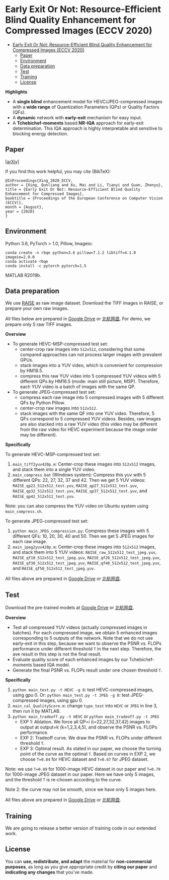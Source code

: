 # Early Exit Or Not: Resource-Efficient Blind Quality Enhancement for Compressed Images (ECCV 2020)

- [Early Exit Or Not: Resource-Efficient Blind Quality Enhancement for Compressed Images (ECCV 2020)](#early-exit-or-not-resource-efficient-blind-quality-enhancement-for-compressed-images-eccv-2020)
  - [Paper](#paper)
  - [Environment](#environment)
  - [Data preparation](#data-preparation)
  - [Test](#test)
  - [Training](#training)
  - [License](#license)

**Highlights**

- A **single blind** enhancement model for HEVC/JPEG-compressed images with a **wide range** of Quantization Parameters (QPs) or Quality Factors (QFs).
- A **dynamic** network with **early-exit** mechanism for easy input.
- A **Tchebichef-moments** based **NR-IQA** approach for early-exit determination. This IQA approach is highly interpretable and sensitive to blocking energy detection.

## Paper

[[arXiv]](https://arxiv.org/abs/2006.16581)

If you find this work helpful, you may cite (BibTeX):
```
@InProceedings{Xing_2020_ECCV,
author = {Xing, Qunliang and Xu, Mai and Li, Tianyi and Guan, Zhenyu},
title = {Early Exit Or Not: Resource-Efficient Blind Quality Enhancement for Compressed Images},
booktitle = {Proceedings of the European Conference on Computer Vision (ECCV)},
month = {August},
year = {2020}
}
```

## Environment

Python 3.6, PyTorch > 1.0, Pillow, Imageio:

```
conda create -n rbqe python=3.6 pillow=7.1.2 libtiff=4.1.0 imageio=2.9.0
conda activate rbqe
conda install -c pytorch pytorch=1.5
```

MATLAB R2019b.

## Data preparation

We use [RAISE](http://loki.disi.unitn.it/RAISE/) as raw image dataset. Download the TIFF images in RAISE, or prepare your own raw images.

All files below are prepared in [Google Drive](https://drive.google.com/drive/folders/16cAPczm_FQT5-U636QdzUXaQZikc6VeO?usp=sharing) or [北航网盘](https://bhpan.buaa.edu.cn:443/link/49EC78C258F9E5462A5F3A58F2EEEC89). For demo, we prepare only 5 raw TIFF images.

**Overview**

- To generate HEVC-MSP-compressed test set:
  - center-crop raw images into `512x512`, considering that some compared approaches can not process larger images with prevalent GPUs.
  - stack images into a YUV video, which is convenient for compression by HM16.5.
  - compress this raw YUV video into 5 compressed YUV videos with 5 different QPs by HM16.5 (mode: main still picture, MSP). Therefore, each YUV video is a batch of images with the same QP.
- To generate JPEG-compressed test set:
  - compress each raw image into 5 compressed images with 5 different QFs by Python Pillow.
  - center-crop raw images into `512x512`.
  - stack images with the same QF into one YUV video. Therefore, 5 QFs correspond to 5 compressed YUV videos. Besides, raw images are also stacked into a raw YUV video (this video may be different from the raw video for HEVC experiment because the image order may be different).

**Specifically**

To generate HEVC-MSP-compressed test set:
1. `main_tiff2yuv420p.m`: Center-crop these images into `512x512` images, and stack them into a single YUV video.
2. `main_compress.bat` (Windows system): Compress this yuv with 5 different QPs: 22, 27, 32, 37 and 42. Then we get 5 YUV videos: `RAISE_qp22_512x512_test.yuv`, `RAISE_qp27_512x512_test.yuv`, `RAISE_qp32_512x512_test.yuv`, `RAISE_qp37_512x512_test.yuv`, and `RAISE_qp42_512x512_test.yuv`.

Note: you can also compress the YUV video on Ubuntu system using `main_compress.sh`.

To generate JPEG-compressed test set:
1. `python main_JPEG_compression.py`: Compress these images with 5 different QFs: 10, 20, 30, 40 and 50. Then we get 5 JPEG images for each raw image.
2. `main_jpeg2yuv420p.m`: Center-crop these images into `512x512` images, and stack them into 5 YUV videos: `RAISE_raw_512x512_test_jpeg.yuv`, `RAISE_qf10_512x512_test_jpeg.yuv`, `RAISE_qf20_512x512_test_jpeg.yuv`, `RAISE_qf30_512x512_test_jpeg.yuv`, `RAISE_qf40_512x512_test_jpeg.yuv`, and `RAISE_qf50_512x512_test_jpeg.yuv`.

All files above are prepared in [Google Drive](https://drive.google.com/drive/folders/16cAPczm_FQT5-U636QdzUXaQZikc6VeO?usp=sharing) or [北航网盘](https://bhpan.buaa.edu.cn:443/link/49EC78C258F9E5462A5F3A58F2EEEC89).

## Test

Download the pre-trained models at [Google Drive](https://drive.google.com/drive/folders/16cAPczm_FQT5-U636QdzUXaQZikc6VeO?usp=sharing) or [北航网盘](https://bhpan.buaa.edu.cn:443/link/49EC78C258F9E5462A5F3A58F2EEEC89).

**Overview**

- Test all compressed YUV videos (actually compressed images in batches). For each compressed image, we obtain 5 enhanced images corresponding to 5 outputs of the network. Note that we do not use early-exit in this step, because we want to observe the PSNR vs. FLOPs performance under different threshold `T` in the next step. Therefore, the ave result in this step is not the final result.
- Evaluate quality score of each enhanced images by our Tchebichef-moments based IQA model.
- Generate the final PSNR vs. FLOPs result under one chosen threshold `T`.

**Specifically**

1. `python main_test.py -t HEVC -g 0`: test HEVC-compressed images, using gpu 0.
   Or: `python main_test.py -t JPEG -g 0`: test JPEG-compressed images, using gpu 0.
2. `main_cal_QualityScore.m`: change `type_test` into `HEVC` or `JPEG` in line 3, then run it by MATLAB.
3. `python main_tradeoff.py -t HEVC` or `python main_tradeoff.py -t JPEG`
   - EXP 1: Ablation. We force all QP=i (i=22,27,32,37,42) images to output at output=k (k=1,2,3,4,5), and observe the PSNR vs. FLOPs performance.
   - EXP 2: Tradeoff curve. We draw the PSNR vs. FLOPs under different threshold `T`.
   - EXP 3: Optimal result. As stated in our paper, we choose the turning point of the curve as the optimal `T`. Based on curves in EXP 2, we choose `T=0.84` for HEVC dataset and `T=0.67` for JPEG dataset.

Note: we use `T=0.89` for 1000-image HEVC dataset in our paper and `T=0.79` for 1000-image JPEG dataset in our paper. Here we have only 5 images, and the threshold `T` is re-chosen according to the curve.

Note 2: the curve may not be smooth, since we have only 5 images here.

All files above are prepared in [Google Drive](https://drive.google.com/drive/folders/16cAPczm_FQT5-U636QdzUXaQZikc6VeO?usp=sharing) or [北航网盘](https://bhpan.buaa.edu.cn:443/link/49EC78C258F9E5462A5F3A58F2EEEC89).

## Training

We are going to release a better version of training code in our extended work.

## License

You can **use, redistribute, and adapt** the material for **non-commercial purposes**, as long as you give appropriate credit by **citing our paper** and **indicating any changes** that you've made.

